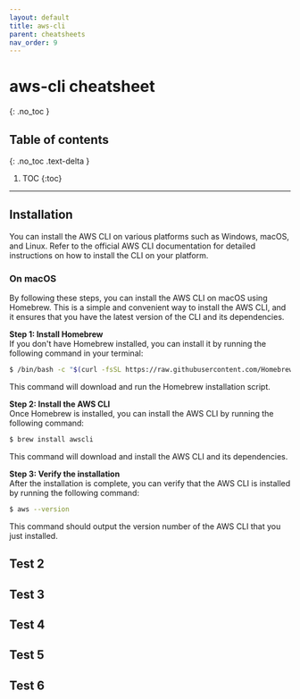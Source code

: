```yaml
---
layout: default
title: aws-cli
parent: cheatsheets
nav_order: 9
---
```

# aws-cli cheatsheet
{: .no_toc }

## Table of contents
{: .no_toc .text-delta }

1. TOC
{:toc}

---

## Installation
You can install the AWS CLI on various platforms such as Windows, macOS, and Linux. Refer to the official AWS CLI 
documentation for detailed instructions on how to install the CLI on your platform.

### On macOS    

By following these steps, you can install the AWS CLI on macOS using Homebrew. This is a simple and convenient 
way to install the AWS CLI, and it ensures that you have the latest version of the CLI and its dependencies.

**Step 1: Install Homebrew**    
If you don't have Homebrew installed, you can install it by running the following command in your terminal:
````bash
$ /bin/bash -c "$(curl -fsSL https://raw.githubusercontent.com/Homebrew/install/HEAD/install.sh)"
````
This command will download and run the Homebrew installation script.

**Step 2: Install the AWS CLI**     
Once Homebrew is installed, you can install the AWS CLI by running the following command:

```bash
$ brew install awscli
```
This command will download and install the AWS CLI and its dependencies.

**Step 3: Verify the installation**     
After the installation is complete, you can verify that the AWS CLI is installed by running the following command:

```bash
$ aws --version
```
This command should output the version number of the AWS CLI that you just installed.

## Test 2
## Test 3
## Test 4
## Test 5
## Test 6
